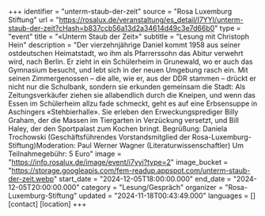 +++
identifier = "unterm-staub-der-zeit"
source = "Rosa Luxemburg Stiftung"
url = "https://rosalux.de/veranstaltung/es_detail/I7YYI/unterm-staub-der-zeit?cHash=b837ccb56a13d2a34614d49c3e7d66b0"
type = "event"
title = "«Unterm Staub der Zeit»"
subtitle = "Lesung mit Christoph Hein"
description = "Der vierzehnjährige Daniel kommt 1958 aus seiner ostdeutschen Heimatstadt, wo ihm als Pfarrerssohn das Abitur verwehrt wird, nach Berlin. Er zieht in ein Schülerheim in Grunewald, wo er auch das Gymnasium besucht, und lebt sich in der neuen Umgebung rasch ein. Mit seinen Zimmergenossen – die alle, wie er, aus der DDR stammen – drückt er nicht nur die Schulbank, sondern sie erkunden gemeinsam die Stadt: Als Zeitungsverkäufer ziehen sie allabendlich durch die Kneipen, und wenn das Essen im Schülerheim allzu fade schmeckt, geht es auf eine Erbsensuppe in Aschingers «Stehbierhalle». Sie erleben den Erweckungsprediger Billy Graham, der die Massen im Tiergarten in Verzückung versetzt, und Bill Haley, der den Sportpalast zum Kochen bringt.
Begrüßung: Daniela Trochowski (Geschäftsführendes Vorstandsmitglied der Rosa-Luxemburg-Stiftung)Moderation: Paul Werner Wagner (Literaturwissenschaftler)
Um 
Teilnahmegebühr: 5 Euro"
image = "https://info.rosalux.de/image/event/i7yyi?type=2"
image_bucket = "https://storage.googleapis.com/fem-readup.appspot.com/unterm-staub-der-zeit.webp"
start_date = "2024-12-05T18:00:00.000"
end_date = "2024-12-05T20:00:00.000"
category = "Lesung/Gespräch"
organizer = "Rosa-Luxemburg-Stiftung"
updated = "2024-11-18T00:43:49.000"
languages = []
[contact]
[location]
+++